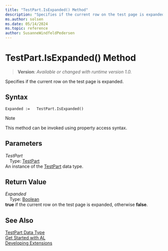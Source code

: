 ```yaml
---
title: "TestPart.IsExpanded() Method"
description: "Specifies if the current row on the test page is expanded."
ms.author: solsen
ms.date: 05/14/2024
ms.topic: reference
author: SusanneWindfeldPedersen
---
```

[//]: # (START>DO_NOT_EDIT)
[//]: # (IMPORTANT:Do not edit any of the content between here and the END>DO_NOT_EDIT.)
[//]: # (Any modifications should be made in the .xml files in the ModernDev repo.)
# TestPart.IsExpanded() Method
> **Version**: _Available or changed with runtime version 1.0._

Specifies if the current row on the test page is expanded.


## Syntax
```AL
Expanded :=   TestPart.IsExpanded()
```
> [!NOTE]
> This method can be invoked using property access syntax.
## Parameters
*TestPart*  
&emsp;Type: [TestPart](testpart-data-type.md)  
An instance of the [TestPart](testpart-data-type.md) data type.  

## Return Value
*Expanded*  
&emsp;Type: [Boolean](../boolean/boolean-data-type.md)  
**true** if the current row on the test page is expanded, otherwise **false**.


[//]: # (IMPORTANT: END>DO_NOT_EDIT)
## See Also
[TestPart Data Type](testpart-data-type.md)  
[Get Started with AL](../../devenv-get-started.md)  
[Developing Extensions](../../devenv-dev-overview.md)